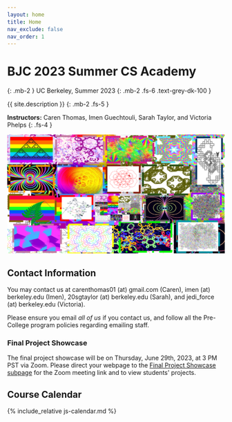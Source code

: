 ```yaml
---
layout: home
title: Home
nav_exclude: false
nav_order: 1
---
```


# **BJC 2023 Summer CS Academy**
{: .mb-2 }
UC Berkeley, Summer 2023
{: .mb-2 .fs-6 .text-grey-dk-100 }

{{ site.description }}
{: .mb-2 .fs-5 }

**Instructors:** Caren Thomas, Imen Guechtouli, Sarah Taylor, and Victoria Phelps
{: .fs-4 }

<img title="A Collage of Students' Recursive Fractals" alt="A Collage of Students' Recursive Fractals" src="/assets/images/recursion.png">

## Contact Information
You may contact us at carenthomas01 (at) gmail.com (Caren), imen (at) berkeley.edu (Imen), 20sgtaylor (at) berkeley.edu (Sarah), and jedi_force (at) berkeley.edu (Victoria).

Please ensure you email *all of us* if you contact us, and follow all the Pre-College program policies regarding emailing staff.

### Final Project Showcase
The final project showcase will be on Thursday, June 29th, 2023, at 3 PM PST via Zoom. Please direct your webpage to the <a href="https://cs10.org/bjc-su23-academy/final-projects/">Final Project Showcase subpage</a> for the Zoom meeting link and to view students' projects.

## Course Calendar

{% include_relative js-calendar.md %}
